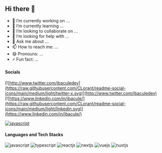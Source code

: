 ## Hi there 👋

- 🔭 I’m currently working on ...
- 🌱 I’m currently learning ...
- 👯 I’m looking to collaborate on ...
- 🤔 I’m looking for help with ...
- 💬 Ask me about ...
- 📫 How to reach me: ...
- 😄 Pronouns: ...
- ⚡ Fun fact: ...

#### Socials

[![http://www.twitter.com/jbaculedev](https://raw.githubusercontent.com/CLorant/readme-social-icons/main/medium/light/twitter-x.svg)](http://www.twitter.com/jbaculedev)
[![https://www.linkedin.com/in/jbacule/](https://raw.githubusercontent.com/CLorant/readme-social-icons/main/medium/light/linkedin.svg)](https://www.linkedin.com/in/jbacule/)

<a href="http://www.twitter.com/jbaculedev" target="_blank" title="http://www.twitter.com/jbaculedev">
	<img height="20" src="https://cdn.simpleicons.org/javascript/000000/ffffff?viewbox=auto" title="javascript" />
</a>

#### Languages and Tech Stacks

<p align="left">
	<img height="20" src="https://cdn.simpleicons.org/javascript/000000/ffffff?viewbox=auto" title="javascript" />
	<img height="20" src="https://cdn.simpleicons.org/typescript/000000/ffffff?viewbox=auto" title="typescript" />
	<img height="20" src="https://cdn.simpleicons.org/react/000000/ffffff?viewbox=auto" title="reactjs" />
	<img height="20" src="https://cdn.simpleicons.org/next.js/000000/ffffff?viewbox=auto" title="nextjs" />
	<img height="20" src="https://cdn.simpleicons.org/vue.js/000000/ffffff?viewbox=auto" title="vuejs" />
	<img height="20" src="https://cdn.simpleicons.org/nuxt.js/000000/ffffff?viewbox=auto" title="nuxtjs" />
</p>
